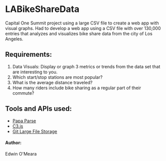 # LABikeShareData

Capital One Summit project using a large CSV file to create a web app with visual graphs. Had to develop a web app using a CSV file with over 130,000 entries that analyzes and visualizes bike share data from the city of Los Angeles. 

## Requirements:
1. Data Visuals: Display or graph 3 metrics or trends from the data set that are interesting to you.
2. Which start/stop stations are most popular?
3. What is the average distance traveled?
4. How many riders include bike sharing as a regular part of their commute?

## Tools and APIs used:
* [Papa Parse](https://www.papaparse.com/)
* [C3.js](https://c3js.org/)
* [Git Large File Storage](https://git-lfs.github.com/)


#### Author:
Edwin O'Meara
